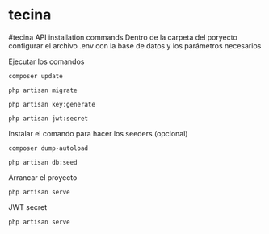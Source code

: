 # tecina

#tecina API installation commands
Dentro de la carpeta del poryecto
configurar el archivo .env con la base de datos y los parámetros necesarios

Ejecutar los comandos
```
composer update
```
```
php artisan migrate
````
```
php artisan key:generate
````
```
php artisan jwt:secret
````


Instalar el comando para hacer los seeders (opcional)

```
composer dump-autoload

php artisan db:seed

```
Arrancar el proyecto 

```
php artisan serve
```

JWT secret
```
php artisan serve
```
